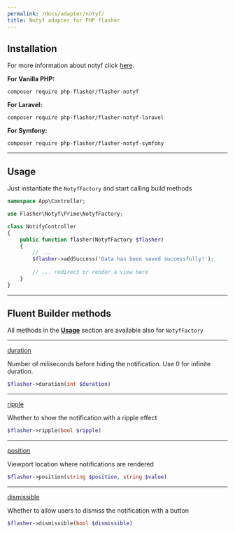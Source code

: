 ```yaml
---
permalink: /docs/adapter/notyf/
title: Notyf adapter for PHP flasher
---
```


## <i class="fa-duotone fa-list-radio"></i> Installation

For more information about notyf click <a href="https://carlosroso.com/notyf/">here</a>.

**For Vanilla PHP:**
```shell
composer require php-flasher/flasher-notyf
```

**For Laravel:**
```shell
composer require php-flasher/flasher-notyf-laravel
```

**For Symfony:**
```shell
composer require php-flasher/flasher-notyf-symfony
```

---

## <i class="fa-duotone fa-list-radio"></i> Usage

Just instantiate the `NotyfFactory` and start calling build methods

```php
namespace App\Controller;

use Flasher\Notyf\Prime\NotyfFactory;

class NotifyController
{
    public function flasher(NotyfFactory $flasher)
    {
        // ... 
        $flasher->addSuccess('Data has been saved successfully!');
        
        // ... redirect or render a view here
    }
}    
```

---

## <i class="fa-duotone fa-list-radio"></i> Fluent Builder methods

All methods in the **[Usage](/docs/usage/)** section are available also for `NotyfFactory`

---

<p id="method-duration"><a href="#method-duration" class="anchor"><i class="fa-duotone fa-link"></i> duration</a></p>

Number of miliseconds before hiding the notification. Use 0 for infinite duration.
```php
$flasher->duration(int $duration)
```

---

<p id="method-ripple"><a href="#method-ripple" class="anchor"><i class="fa-duotone fa-link"></i> ripple</a></p>

Whether to show the notification with a ripple effect
```php
$flasher->ripple(bool $ripple)
```

---

<p id="method-position"><a href="#method-position" class="anchor"><i class="fa-duotone fa-link"></i> position</a></p>

Viewport location where notifications are rendered
```php
$flasher->position(string $position, string $value)
```

---

<p id="method-dismissible"><a href="#method-dismissible" class="anchor"><i class="fa-duotone fa-link"></i> dismissible</a></p>

Whether to allow users to dismiss the notification with a button
```php
$flasher->dismissible(bool $dismissible)
```
